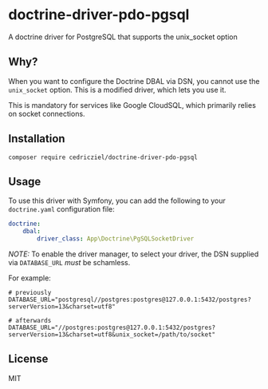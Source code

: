 # doctrine-driver-pdo-pgsql

A doctrine driver for PostgreSQL that supports the unix_socket option

## Why?

When you want to configure the Doctrine DBAL via DSN, you cannot use the
`unix_socket` option. This is a modified driver, which lets you use it.

This is mandatory for services like Google CloudSQL, which primarily relies
on socket connections.

## Installation

```
composer require cedricziel/doctrine-driver-pdo-pgsql
```

## Usage

To use this driver with Symfony, you can add the following to your `doctrine.yaml`
configuration file:

```yaml
doctrine:
    dbal:
        driver_class: App\Doctrine\PgSQLSocketDriver
```

*NOTE:* To enable the driver manager, to select your driver, the DSN supplied via `DATABASE_URL` *must* be schamless.

For example:

```
# previously
DATABASE_URL="postgresql//postgres:postgres@127.0.0.1:5432/postgres?serverVersion=13&charset=utf8"

# afterwards
DATABASE_URL="//postgres:postgres@127.0.0.1:5432/postgres?serverVersion=13&charset=utf8&unix_socket=/path/to/socket"
```

## License

MIT

